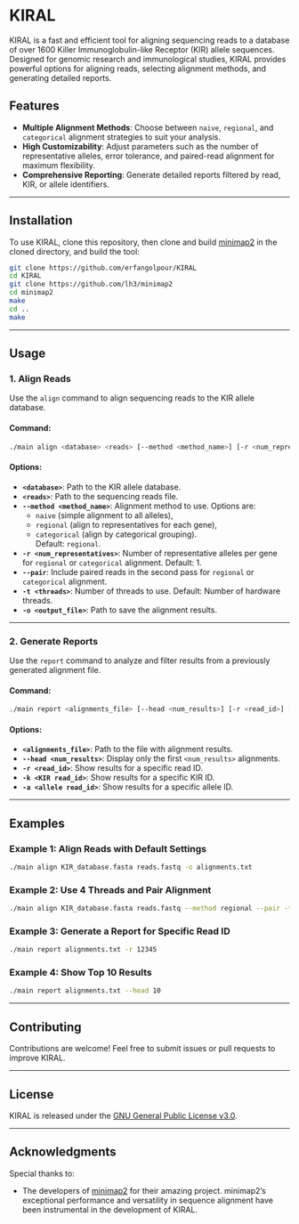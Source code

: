 # KIRAL
KIRAL is a fast and efficient tool for aligning sequencing reads to a database of over 1600 Killer Immunoglobulin-like Receptor (KIR) allele sequences. Designed for genomic research and immunological studies, KIRAL provides powerful options for aligning reads, selecting alignment methods, and generating detailed reports.

## Features
- **Multiple Alignment Methods**: Choose between `naive`, `regional`, and `categorical` alignment strategies to suit your analysis.
- **High Customizability**: Adjust parameters such as the number of representative alleles, error tolerance, and paired-read alignment for maximum flexibility.
- **Comprehensive Reporting**: Generate detailed reports filtered by read, KIR, or allele identifiers.

---

## Installation
To use KIRAL, clone this repository, then clone and build [minimap2](https://github.com/lh3/minimap2) in the cloned directory, and build the tool:
```bash
git clone https://github.com/erfangolpour/KIRAL
cd KIRAL
git clone https://github.com/lh3/minimap2
cd minimap2
make
cd ..
make
```

---

## Usage

### 1. Align Reads
Use the `align` command to align sequencing reads to the KIR allele database.

#### Command:
```bash
./main align <database> <reads> [--method <method_name>] [-r <num_representatives>] [--pair] [-t <threads>] [-o <output_file>]
```

#### Options:
- **`<database>`**: Path to the KIR allele database.
- **`<reads>`**: Path to the sequencing reads file.
- **`--method <method_name>`**: Alignment method to use. Options are:
  - `naive` (simple alignment to all alleles),
  - `regional` (align to representatives for each gene),
  - `categorical` (align by categorical grouping).  
  Default: `regional`.
- **`-r <num_representatives>`**: Number of representative alleles per gene for `regional` or `categorical` alignment. Default: 1.
- **`--pair`**: Include paired reads in the second pass for `regional` or `categorical` alignment.
- **`-t <threads>`**: Number of threads to use. Default: Number of hardware threads.
- **`-o <output_file>`**: Path to save the alignment results.

---

### 2. Generate Reports
Use the `report` command to analyze and filter results from a previously generated alignment file.

#### Command:
```bash
./main report <alignments_file> [--head <num_results>] [-r <read_id>] [-k <KIR read_id>] [-a <allele read_id>]
```

#### Options:
- **`<alignments_file>`**: Path to the file with alignment results.
- **`--head <num_results>`**: Display only the first `<num_results>` alignments.
- **`-r <read_id>`**: Show results for a specific read ID.
- **`-k <KIR read_id>`**: Show results for a specific KIR ID.
- **`-a <allele read_id>`**: Show results for a specific allele ID.

---

## Examples

### Example 1: Align Reads with Default Settings
```bash
./main align KIR_database.fasta reads.fastq -o alignments.txt
```

### Example 2: Use 4 Threads and Pair Alignment
```bash
./main align KIR_database.fasta reads.fastq --method regional --pair -t 4 -o paired_alignments.txt
```

### Example 3: Generate a Report for Specific Read ID
```bash
./main report alignments.txt -r 12345
```

### Example 4: Show Top 10 Results
```bash
./main report alignments.txt --head 10
```

---

## Contributing
Contributions are welcome! Feel free to submit issues or pull requests to improve KIRAL.

---

## License
KIRAL is released under the [GNU General Public License v3.0](LICENSE).

---

## Acknowledgments

Special thanks to:
- The developers of [minimap2](https://github.com/lh3/minimap2) for their amazing project. minimap2’s exceptional performance and versatility in sequence alignment have been instrumental in the development of KIRAL.
